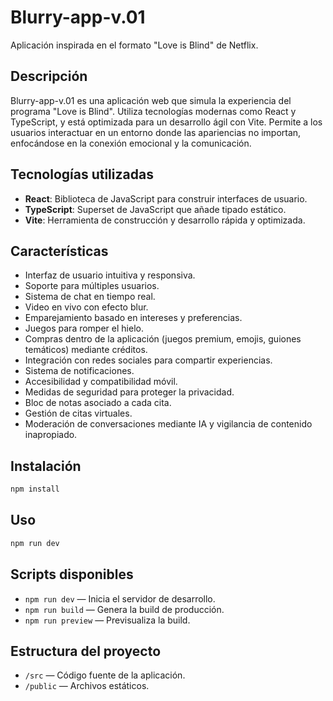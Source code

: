 # Blurry-app-v.01

Aplicación inspirada en el formato "Love is Blind" de Netflix.

## Descripción

Blurry-app-v.01 es una aplicación web que simula la experiencia del programa "Love is Blind". Utiliza tecnologías modernas como React y TypeScript, y está optimizada para un desarrollo ágil con Vite. Permite a los usuarios interactuar en un entorno donde las apariencias no importan, enfocándose en la conexión emocional y la comunicación.

## Tecnologías utilizadas

- **React**: Biblioteca de JavaScript para construir interfaces de usuario.
- **TypeScript**: Superset de JavaScript que añade tipado estático.
- **Vite**: Herramienta de construcción y desarrollo rápida y optimizada.

## Características

- Interfaz de usuario intuitiva y responsiva.
- Soporte para múltiples usuarios.
- Sistema de chat en tiempo real.
- Video en vivo con efecto blur.
- Emparejamiento basado en intereses y preferencias.
- Juegos para romper el hielo.
- Compras dentro de la aplicación (juegos premium, emojis, guiones temáticos) mediante créditos.
- Integración con redes sociales para compartir experiencias.
- Sistema de notificaciones.
- Accesibilidad y compatibilidad móvil.
- Medidas de seguridad para proteger la privacidad.
- Bloc de notas asociado a cada cita.
- Gestión de citas virtuales.
- Moderación de conversaciones mediante IA y vigilancia de contenido inapropiado.

## Instalación

```bash
npm install
```

## Uso

```bash
npm run dev
```

## Scripts disponibles

- `npm run dev` — Inicia el servidor de desarrollo.
- `npm run build` — Genera la build de producción.
- `npm run preview` — Previsualiza la build.

## Estructura del proyecto

- `/src` — Código fuente de la aplicación.
- `/public` — Archivos estáticos.
